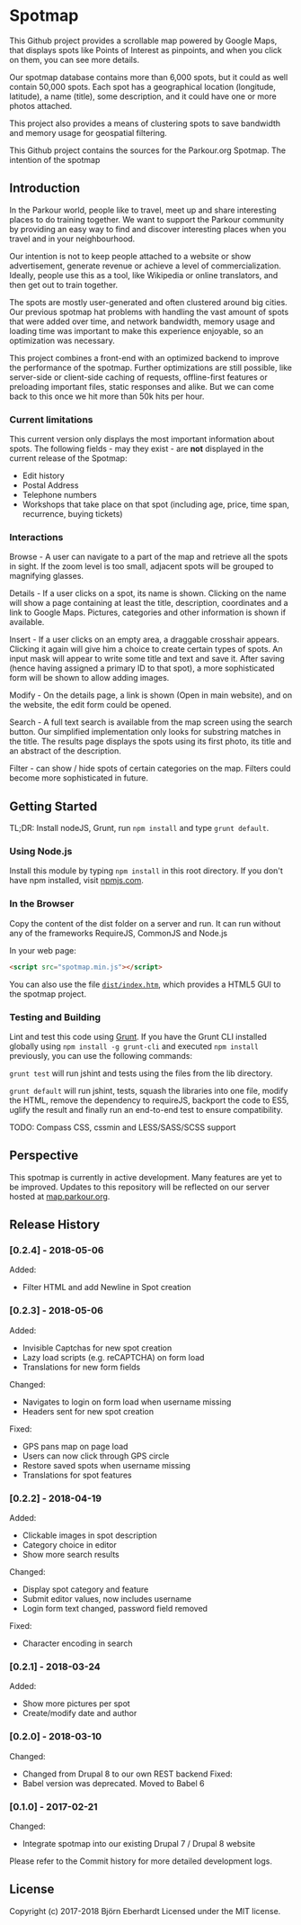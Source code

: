 # Spotmap
This Github project provides a scrollable map
powered by Google Maps, that displays spots like
Points of Interest as pinpoints, and when you
click on them, you can see more details.

Our spotmap database contains more than 6,000
spots, but it could as well contain 50,000 spots.
Each spot has a geographical location (longitude,
latitude), a name (title), some description, and
it could have one or more photos attached.

This project also provides a means of clustering
spots to save bandwidth and memory usage for
geospatial filtering.

This Github project contains the sources for the
Parkour.org Spotmap. The intention of the spotmap
## Introduction
In the Parkour world, people like to travel,
meet up and share interesting places to do training
together. We want to support the Parkour community
by providing an easy way to find and discover
interesting places when you travel and in your
neighbourhood.

Our intention is not to keep people attached to
a website or show advertisement, generate revenue
or achieve a level of commercialization. Ideally,
people use this as a tool, like Wikipedia or online
translators, and then get out to train together.

The spots are mostly user-generated and often
clustered around big cities. Our previous spotmap
hat problems with handling the vast amount of
spots that were added over time, and network
bandwidth, memory usage and loading time was
important to make this experience enjoyable,
so an optimization was necessary.

This project combines a front-end with an optimized
backend to improve the performance of the spotmap.
Further optimizations are still possible, like
server-side or client-side caching of requests,
offline-first features or preloading important files,
static responses and alike. But we can come back to
this once we hit more than 50k hits per hour.
### Current limitations
This current version only displays the most
important information about spots. The following
fields - may they exist - are **not** displayed in the
current release of the Spotmap:

- Edit history
- Postal Address
- Telephone numbers
- Workshops that take place on that spot (including
  age, price, time span, recurrence, buying tickets)
### Interactions
Browse - A user can navigate to a part of the map and
retrieve all the spots in sight. If the zoom level is
too small, adjacent spots will be grouped to
magnifying glasses.

Details - If a user clicks on a spot, its name is
shown. Clicking on the name will show a page
containing at least the title, description,
coordinates and a link to Google Maps. Pictures,
categories and other information is shown if available.

Insert - If a user clicks on an empty area, a
draggable crosshair appears. Clicking it again
will give him a choice to create certain types
of spots. An input mask will appear to write
some title and text and save it. After saving
(hence having assigned a primary ID to that spot),
a more sophisticated form will be shown to allow
adding images.

Modify - On the details page, a link is shown (Open
in main website), and on the website, the edit form
could be opened.

Search - A full text search is available from the
map screen using the search button. Our simplified
implementation only looks for substring matches in
the title. The results page displays the spots using
its first photo, its title and an abstract of the
description.

Filter - can show / hide spots of certain categories
on the map. Filters could become more sophisticated
in future.
## Getting Started
TL;DR: Install nodeJS, Grunt, run `npm install` and
type `grunt default`.
### Using Node.js
Install this module by typing `npm install` in this
root directory. If you don't have npm installed,
visit [npmjs.com](https://www.npmjs.com/get-npm).
### In the Browser
Copy the content of the dist folder on a server and
run. It can run without any of the frameworks
RequireJS, CommonJS and Node.js

In your web page:

```html
<script src="spotmap.min.js"></script>
```

You can also use the file [`dist/index.htm`][html],
 which provides a HTML5 GUI to the spotmap project.

[html]: ./dist/index.htm
### Testing and Building
Lint and test this code using
[Grunt](http://gruntjs.com/). If you have the Grunt
CLI installed globally using `npm install -g
grunt-cli` and executed `npm install` previously,
you can use the following commands:

`grunt test` will run jshint and tests using the
files from the lib directory.  

`grunt default` will run jshint, tests, squash the
libraries into one file, modify the HTML, remove
the dependency to requireJS, backport the code
to ES5, uglify the result and finally run an
end-to-end test to ensure compatibility.  

TODO: Compass CSS, cssmin and LESS/SASS/SCSS support  
## Perspective
This spotmap is currently in active development.
Many features are yet to be improved. Updates to
this repository will be reflected on our server
hosted at [map.parkour.org](https://map.parkour.org/).
## Release History
### [0.2.4] - 2018-05-06
Added:
- Filter HTML and add Newline in Spot creation
### [0.2.3] - 2018-05-06
Added:
- Invisible Captchas for new spot creation
- Lazy load scripts (e.g. reCAPTCHA) on form load
- Translations for new form fields

Changed:
- Navigates to login on form load when username missing
- Headers sent for new spot creation

Fixed:
- GPS pans map on page load
- Users can now click through GPS circle
- Restore saved spots when username missing
- Translations for spot features

### [0.2.2] - 2018-04-19
Added:
- Clickable images in spot description
- Category choice in editor
- Show more search results

Changed:
- Display spot category and feature
- Submit editor values, now includes username
- Login form text changed, password field removed

Fixed:
- Character encoding in search
### [0.2.1] - 2018-03-24
Added:
- Show more pictures per spot
- Create/modify date and author
### [0.2.0] - 2018-03-10
Changed:
- Changed from Drupal 8 to our own REST backend
Fixed:
- Babel version was deprecated. Moved to Babel 6
### [0.1.0] - 2017-02-21
Changed:
- Integrate spotmap into our existing Drupal 7
  / Drupal 8 website

Please refer to the Commit history for more detailed
development logs.
## License
Copyright (c) 2017-2018 Björn Eberhardt
Licensed under the MIT license.